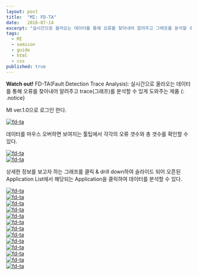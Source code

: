 ```yaml
---
layout: post
title:  "MI: FD-TA"
date:   2016-07-14
excerpt: "실시간으로 올라오는 데이터를 통해 오류를 찾아내어 알려주고 그래프를 분석할 수 있게 도와주는 제품"
tags:
  - MI
  - semicon
  - guide
  - html
  - css
published: true
---
```


**Watch out!** 
FD-TA(Fault Detection Trace Analysis): 실시간으로 올라오는 데이터를 통해 오류를 찾아내어 알려주고 trace(그래프)를 분석할 수 있게 도와주는 제품
{: .notice}

MI ver.1.0으로 로그인 한다.

<a href="{{ site.url }}/images/works/20160714/image-6.jpg"><img src="{{ site.url }}/images/works/20160714/image-6.jpg" alt="fd-ta"></a>
<br>

데이터를 마우스 오버하면 보여지는 툴팁에서 각각의 오류 갯수와 총 갯수를 확인할 수 있다.

<a href="{{ site.url }}/images/works/20160714/image-7.jpg"><img src="{{ site.url }}/images/works/20160714/image-7.jpg" alt="fd-ta"></a>
<br>
<a href="{{ site.url }}/images/works/20160714/image-8.jpg"><img src="{{ site.url }}/images/works/20160714/image-8.jpg" alt="fd-ta"></a>
<br>

상세한 정보를 보고자 하는 그래프를 클릭 & drill down하여 슬라이드 되어 오픈된 Application List에서 해당되는 Application을 클릭하여 데이터를 분석할 수 있다.

<a href="{{ site.url }}/images/works/20160714/image-12.jpg"><img src="{{ site.url }}/images/works/20160714/image-12.jpg" alt="fd-ta"></a>
<br>
<a href="{{ site.url }}/images/works/20160714/image-13.jpg"><img src="{{ site.url }}/images/works/20160714/image-13.jpg" alt="fd-ta"></a>
<br>
<a href="{{ site.url }}/images/works/20160714/image-15.jpg"><img src="{{ site.url }}/images/works/20160714/image-15.jpg" alt="fd-ta"></a>
<br>
<a href="{{ site.url }}/images/works/20160714/image-16.jpg"><img src="{{ site.url }}/images/works/20160714/image-16.jpg" alt="fd-ta"></a>
<br>
<a href="{{ site.url }}/images/works/20160714/image-17.jpg"><img src="{{ site.url }}/images/works/20160714/image-17.jpg" alt="fd-ta"></a>
<br>
<a href="{{ site.url }}/images/works/20160714/image-18.jpg"><img src="{{ site.url }}/images/works/20160714/image-18.jpg" alt="fd-ta"></a>
<br>
<a href="{{ site.url }}/images/works/20160714/image-19.jpg"><img src="{{ site.url }}/images/works/20160714/image-19.jpg" alt="fd-ta"></a>
<br>
<a href="{{ site.url }}/images/works/20160714/image-20.jpg"><img src="{{ site.url }}/images/works/20160714/image-20.jpg" alt="fd-ta"></a>
<br>
<a href="{{ site.url }}/images/works/20160714/image-21.jpg"><img src="{{ site.url }}/images/works/20160714/image-21.jpg" alt="fd-ta"></a>
<br>
<a href="{{ site.url }}/images/works/20160714/image-22.jpg"><img src="{{ site.url }}/images/works/20160714/image-22.jpg" alt="fd-ta"></a>
<br>
<a href="{{ site.url }}/images/works/20160714/image-23.jpg"><img src="{{ site.url }}/images/works/20160714/image-23.jpg" alt="fd-ta"></a>
<br>
<a href="{{ site.url }}/images/works/20160714/image-25.jpg"><img src="{{ site.url }}/images/works/20160714/image-25.jpg" alt="fd-ta"></a>
<br>
<a href="{{ site.url }}/images/works/20160714/image-26.jpg"><img src="{{ site.url }}/images/works/20160714/image-26.jpg" alt="fd-ta"></a>